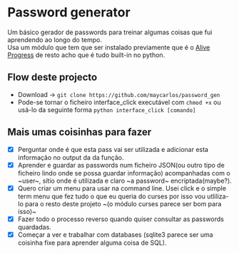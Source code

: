 # Password generator

Um básico gerador de passwords para treinar algumas coisas que fui aprendendo ao longo do tempo.  
Usa um módulo que tem que ser instalado previamente que é o [Alive Progress](https://github.com/rsalmei/alive-progress) de resto acho que é tudo built-in no python.


## Flow deste projecto

- Download -> `git clone https://github.com/maycarlos/password_gen`
- Pode-se tornar o ficheiro interface_click executável com `chmod +x` ou usá-lo da seguinte forma `python interface_click [comando]`

## Mais umas coisinhas para fazer

- [x] Perguntar onde é que esta pass vai ser utilizada e adicionar esta informação no output da da função.  
- [x] Aprender e guardar as passwords num ficheiro JSON(ou outro tipo de ficheiro lindo onde se possa guardar informação) acompanhadas com o ~user~, sítio onde é utilizada e claro ~a password~ encriptada(maybe?).  
- [X] Quero criar um menu para usar na command line. Usei click e o simple term menu que fez tudo o que eu queria do curses por isso vou utliliza-lo para o resto deste projeto  ~(o módulo curses parece ser bom para isso)~  
- [x] Fazer todo o processo reverso quando quiser consultar as passwords quardadas.  
- [x] Começar a ver e trabalhar com databases (sqlite3 parece ser uma coisinha fixe para aprender alguma coisa de SQL).  
